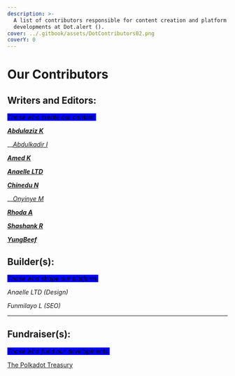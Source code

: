 ```yaml
---
description: >-
  A list of contributors responsible for content creation and platform
  developments at Dot.alert ().
cover: ../.gitbook/assets/DotContributors02.png
coverY: 0
---
```


# Our Contributors

## Writers and Editors:

_<mark style="background-color:blue;">Those who create our content.</mark>_

__[_Abdulaziz K_](https://twitter.com/akdatti94)__

__[_Abdulkadir I_](https://twitter.com/Gambo00004)

__[_Amed K_](https://twitter.com/Abdulra49391530)__

__[_Anaelle LTD_](https://t.me/AnaelleLTD)__

__[_Chinedu N_](https://twitter.com/iam\_combi16)__

__[_Onyinye M_](https://twitter.com/ynnx\_\_\_)

__[_Rhoda A_](https://twitter.com/Zoewrites1)__

__[_Shashank R_](https://twitter.com/Shashank\_Rai\_)__

__[_YungBeef_](https://mobile.twitter.com/cryptocowboyog)__



## Builder(s):

_<mark style="background-color:blue;">Those who shape our platform.</mark>_

_Anaelle LTD (Design)_

_Funmilayo L (SEO)_

****

## **Fundraiser(s):**

_<mark style="background-color:blue;">Those who fund our developments.</mark>_

<mark style="background-color:blue;"></mark>[The Polkadot Treasury](https://polkadot.subsquare.io/council/motion/263)&#x20;

